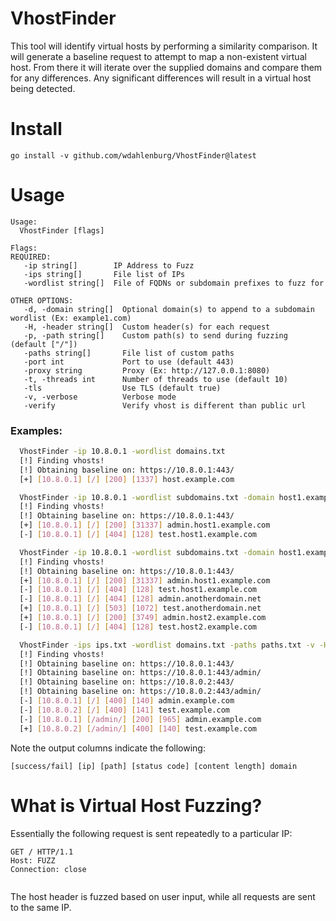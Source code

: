 # VhostFinder
This tool will identify virtual hosts by performing a similarity comparison. It will generate a baseline request to attempt to map a non-existent virtual host. From there it will iterate over the supplied domains and compare them for any differences. Any significant differences will result in a virtual host being detected.

# Install

```
go install -v github.com/wdahlenburg/VhostFinder@latest
```

# Usage

```
Usage:
  VhostFinder [flags]

Flags:
REQUIRED:
   -ip string[]        IP Address to Fuzz
   -ips string[]       File list of IPs
   -wordlist string[]  File of FQDNs or subdomain prefixes to fuzz for

OTHER OPTIONS:
   -d, -domain string[]  Optional domain(s) to append to a subdomain wordlist (Ex: example1.com)
   -H, -header string[]  Custom header(s) for each request
   -p, -path string[]    Custom path(s) to send during fuzzing (default ["/"])
   -paths string[]       File list of custom paths
   -port int             Port to use (default 443)
   -proxy string         Proxy (Ex: http://127.0.0.1:8080)
   -t, -threads int      Number of threads to use (default 10)
   -tls                  Use TLS (default true)
   -v, -verbose          Verbose mode
   -verify               Verify vhost is different than public url
```

### Examples:
```bash
  VhostFinder -ip 10.8.0.1 -wordlist domains.txt
  [!] Finding vhosts!
  [!] Obtaining baseline on: https://10.8.0.1:443/
  [+] [10.8.0.1] [/] [200] [1337] host.example.com

  VhostFinder -ip 10.8.0.1 -wordlist subdomains.txt -domain host1.example.com -v
  [!] Finding vhosts!
  [!] Obtaining baseline on: https://10.8.0.1:443/
  [+] [10.8.0.1] [/] [200] [31337] admin.host1.example.com
  [-] [10.8.0.1] [/] [404] [128] test.host1.example.com

  VhostFinder -ip 10.8.0.1 -wordlist subdomains.txt -domain host1.example.com -domain anotherdomain.net -domain host2.example.com -v
  [!] Finding vhosts!
  [!] Obtaining baseline on: https://10.8.0.1:443/
  [+] [10.8.0.1] [/] [200] [31337] admin.host1.example.com
  [-] [10.8.0.1] [/] [404] [128] test.host1.example.com
  [-] [10.8.0.1] [/] [404] [128] admin.anotherdomain.net
  [+] [10.8.0.1] [/] [503] [1072] test.anotherdomain.net
  [+] [10.8.0.1] [/] [200] [3749] admin.host2.example.com
  [-] [10.8.0.1] [/] [404] [128] test.host2.example.com

  VhostFinder -ips ips.txt -wordlist domains.txt -paths paths.txt -v -H "X-Forwarded-For: 127.0.0.1" -H "User-Agent: curl/7.81.0"
  [!] Finding vhosts!
  [!] Obtaining baseline on: https://10.8.0.1:443/
  [!] Obtaining baseline on: https://10.8.0.1:443/admin/
  [!] Obtaining baseline on: https://10.8.0.2:443/
  [!] Obtaining baseline on: https://10.8.0.2:443/admin/
  [-] [10.8.0.1] [/] [400] [140] admin.example.com
  [-] [10.8.0.2] [/] [400] [141] test.example.com
  [-] [10.8.0.1] [/admin/] [200] [965] admin.example.com
  [+] [10.8.0.2] [/admin/] [400] [140] test.example.com
```

Note the output columns indicate the following:

```
[success/fail] [ip] [path] [status code] [content length] domain
```

# What is Virtual Host Fuzzing?

Essentially the following request is sent repeatedly to a particular IP:

```
GET / HTTP/1.1
Host: FUZZ
Connection: close


```

The host header is fuzzed based on user input, while all requests are sent to the same IP. 
